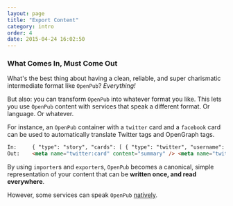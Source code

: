```yaml
---
layout: page
title: "Export Content"
category: intro
order: 4
date: 2015-04-24 16:02:50
---
```


### What Comes In, Must Come Out

What's the best thing about having a clean, reliable, and super charismatic intermediate format like `OpenPub`?  *Everything!*

But also: you can transform `OpenPub` into whatever format you like. This lets you use `OpenPub` content with services that speak a different format. Or language. Or whatever.

For instance, an `OpenPub` container with a `twitter` card and a `facebook` card can be used to automatically translate Twitter tags and OpenGraph tags.

````html
In:		{ "type": "story", "cards": [ { "type": "twitter", "username": "BillG" } ]}
Out:	<meta name="twitter:card" content="summary" /> <meta name="twitter:site" content="@BillG" />
````

By using `importer`s and `exporter`s, `OpenPub` becomes a canonical, simple representation of your content that can be **written once, and read everywhere**.

However, some services can speak `OpenPub` [natively][1].

[1]: /intro/supporters.html
